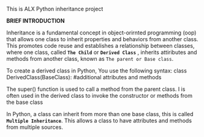 This is ALX Python inheritance project

**BRIEF INTRODUCTION**

Inheritance is a fundamental concept in object-orirnted programming (oop) that allows one class to inherit properties and behaviors from another class.
This promotes code reuse and establishes a relationship between classes, where one class, called **`The Child`** or **`Derived Class`** , inherits attiributes and methods from another class, known as `The parent or Base class`.

To create a derived class in Python, You use the following syntax:
	class DerivedClass(BaseClass):
	    #additional attributes and methods

The super() function is used to call a method from the parent class. I is often used in the derived class to invoke the constructor or methods from the base class

In Python, a class can inherit from more than one base class, this is called **`Multiple Inheritance`**.
This allows a class to have attributes and methods from multiple sources.
